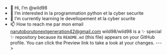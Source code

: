 - 👋 Hi, I’m @wild98
- 👀 I’m interested in  la programmation python  et la cyber securite
- 🌱 I’m currently learning le devellopement et la cyber scurite
- 📫 How to reach me  par mon email narutoborutonextgeneration42@gmail.com
wild98/wild98 is a ✨ special ✨ repository because its `README.md` (this file) appears on your GitHub profile. 
You can click the Preview link to take a look at your changes.
--->
